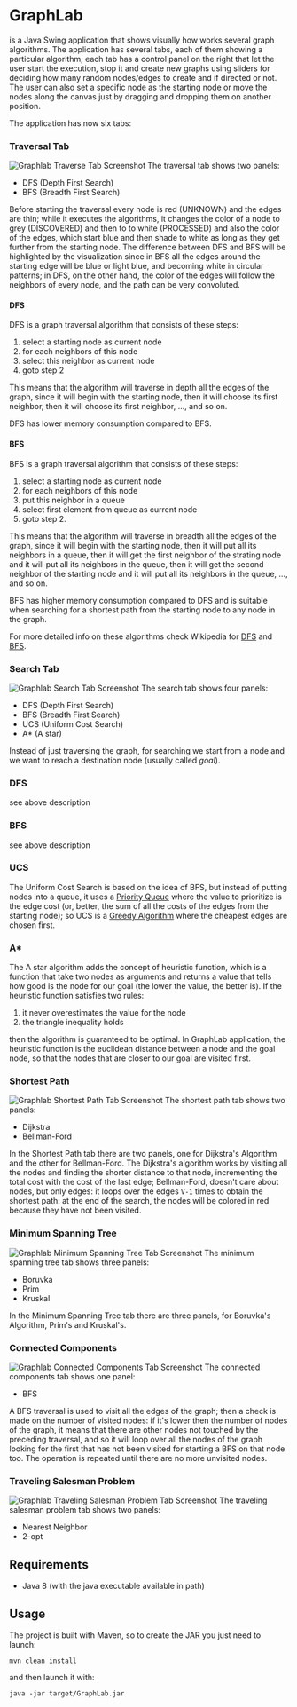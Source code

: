 # GraphLab
is a Java Swing application that shows visually how works several graph algorithms. The application has several tabs, each of them showing a particular algorithm; each tab has a control panel on the right that let the user start the execution, stop it and create new graphs using sliders for deciding how many random nodes/edges to create and if directed or not. The user can also set a specific node as the starting node or move the nodes along the canvas just by dragging and dropping them on another position.

The application has now six tabs:
### Traversal Tab

![Graphlab Traverse Tab Screenshot](https://raw.githubusercontent.com/andreaiacono/andreaiacono.github.io/master/img/graphlab/traverse.gif)
The traversal tab shows two panels:
* DFS (Depth First Search)
* BFS (Breadth First Search)

Before starting the traversal every node is red (UNKNOWN) and the edges are thin; while it executes the algorithms, it changes the color of a node to grey (DISCOVERED) and then to to white (PROCESSED) and also the color of the edges, which start blue and then shade to white as long as they get further from the starting node. The difference between DFS and BFS will be highlighted by the visualization since in BFS all the edges around the starting edge will be blue or light blue, and becoming white in circular patterns; in DFS, on the other hand, the color of the edges will follow the neighbors of every node, and the path can be very convoluted.

#### DFS
DFS is a graph traversal algorithm that consists of these steps:

1. select a starting node as current node
2. for each neighbors of this node
3.    select this neighbor as current node
4. goto step 2

This means that the algorithm will traverse in depth all the edges of the graph, since it will begin with the starting node, then it will choose its first neighbor, then it will choose its first neighbor, ..., and so on.

DFS has lower memory consumption compared to BFS.

#### BFS
BFS is a graph traversal algorithm that consists of these steps:

1. select a starting node as current node
2. for each neighbors of this node
3.    put this neighbor in a queue
4. select first element from queue as current node
5. goto step 2.

This means that the algorithm will traverse in breadth all the edges of the graph, since it will begin with the starting node, then it will put all its neighbors in a queue, then it will get the first neighbor of the strating node and it will put all its neighbors in the queue, then it will get the second neighbor of the starting node and it will put all its neighbors in the queue, ..., and so on.

BFS has higher memory consumption compared to DFS and is suitable when searching for a shortest path from the starting node to any node in the graph.

For more detailed info on these algorithms check Wikipedia for [DFS](https://en.wikipedia.org/wiki/Depth-first_search) and [BFS](https://en.wikipedia.org/wiki/Breadth-first_search).


### Search Tab

![Graphlab Search Tab Screenshot](https://raw.githubusercontent.com/andreaiacono/andreaiacono.github.io/master/img/graphlab/search.gif)
The search tab shows four panels:
* DFS (Depth First Search)
* BFS (Breadth First Search)
* UCS (Uniform Cost Search)
* A* (A star)

Instead of just traversing the graph, for searching we start from a node and we want to reach a destination node (usually called _goal_).


### DFS
see above description

### BFS
see above description

### UCS
The Uniform Cost Search is based on the idea of BFS, but instead of putting nodes into a queue, it uses a [Priority Queue](https://en.wikipedia.org/wiki/Priority_queue) where the value to prioritize is the edge cost (or, better, the sum of all the costs of the edges from the starting node); so UCS is a [Greedy Algorithm](https://en.wikipedia.org/wiki/Greedy_algorithm) where the cheapest edges are chosen first.

### A*
The A star algorithm adds the concept of heuristic function, which is a function that take two nodes as arguments and returns a value that tells how good is the node for our goal (the lower the value, the better is). If the heuristic function satisfies two rules:

1. it never overestimates the value for the node
2. the triangle inequality holds

then the algorithm is guaranteed to be optimal.
In GraphLab application, the heuristic function is the euclidean distance between a node and the goal node, so that the nodes that are closer to our goal are visited first.



### Shortest Path

![Graphlab Shortest Path Tab Screenshot](https://raw.githubusercontent.com/andreaiacono/andreaiacono.github.io/master/img/graphlab/shortest_path.gif)
The shortest path tab shows two panels:
* Dijkstra
* Bellman-Ford

In the Shortest Path tab there are two panels, one for Dijkstra's Algorithm and the other for Bellman-Ford. The Dijkstra's algorithm works by visiting all the nodes and finding the shorter distance to that node, incrementing the total cost with the cost of the last edge; Bellman-Ford, doesn't care about nodes, but only edges: it loops over the edges <code>V-1</code> times to obtain the shortest path: at the end of the search, the nodes will be colored in red because they have not been visited.  



### Minimum Spanning Tree

![Graphlab Minimum Spanning Tree Tab Screenshot](https://raw.githubusercontent.com/andreaiacono/andreaiacono.github.io/master/img/graphlab/mst.gif)
The minimum spanning tree tab shows three panels:
* Boruvka
* Prim
* Kruskal

In the Minimum Spanning Tree tab there are three panels, for Boruvka's Algorithm, Prim's and Kruskal's.



### Connected Components

![Graphlab Connected Components Tab Screenshot](https://raw.githubusercontent.com/andreaiacono/andreaiacono.github.io/master/img/graphlab/cc.gif)
The connected components tab shows one panel:
* BFS

A BFS traversal is used to visit all the edges of the graph; then a check is made on the number of visited nodes: if it's lower then the number of nodes of the graph, it means that there are other nodes not touched by the preceding traversal, and so it will loop over all the nodes of the graph looking for the first that has not been visited for starting a BFS on that node too. The operation is repeated until there are no more unvisited nodes.

### Traveling Salesman Problem

![Graphlab Traveling Salesman Problem Tab Screenshot](https://raw.githubusercontent.com/andreaiacono/andreaiacono.github.io/master/img/graphlab/tsp.gif)
The traveling salesman problem tab shows two panels:
* Nearest Neighbor
* 2-opt



## Requirements

* Java 8 (with the java executable available in path)

## Usage
The project is built with Maven, so to create the JAR you just need to launch:

    mvn clean install
    
and then launch it with:
 
    java -jar target/GraphLab.jar